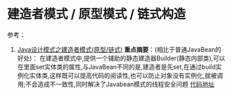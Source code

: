 # 建造者模式 / 原型模式 / 链式构造

参考：
1. [Java设计模式之建造者模式(原型/链式)](https://www.jianshu.com/p/8e871becd9cf?utm_campaign=maleskine&utm_content=note&utm_medium=seo_notes&utm_source=recommendation)
**重点摘要**：(相比于普通JavaBean的好处)：
   在建造者模式中,提供一个辅助的静态建造器Builder(静态内部类),可以在里面set实体类的属性,与JavaBean不同的是,建造者是先set,在通过build实例化实体类,这样既可以提高代码的阅读性,也可以防止对象没有实例化,就被调用;不会造成不一致性,同时解决了Javabean模式的线程安全问题
   [代码地址](./_001)